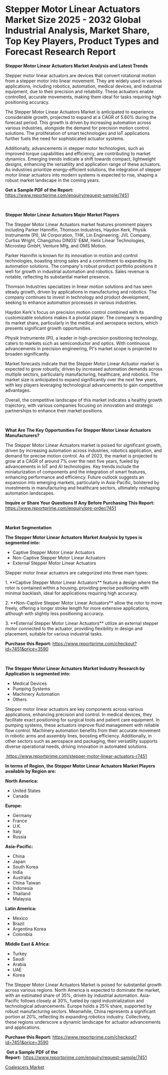 <p><h1>Stepper Motor Linear Actuators Market Size 2025 - 2032 Global Industrial Analysis, Market Share, Top Key Players, Product Types and Forecast Research Report</h1></p><p><strong>Stepper Motor Linear Actuators Market Analysis and Latest Trends</strong></p>
<p><p>Stepper motor linear actuators are devices that convert rotational motion from a stepper motor into linear movement. They are widely used in various applications, including robotics, automation, medical devices, and industrial equipment, due to their precision and reliability. These actuators enable controlled, accurate movements, making them ideal for tasks requiring high positioning accuracy.</p><p>The Stepper Motor Linear Actuators Market is anticipated to experience considerable growth, projected to expand at a CAGR of 5.60% during the forecast period. This growth is driven by increasing automation across various industries, alongside the demand for precision motion control solutions. The proliferation of smart technologies and IoT applications further fuels the need for sophisticated actuator systems. </p><p>Additionally, advancements in stepper motor technologies, such as improved torque capabilities and efficiency, are contributing to market dynamics. Emerging trends indicate a shift towards compact, lightweight designs, enhancing the versatility and application range of these actuators. As industries prioritize energy-efficient solutions, the integration of stepper motor linear actuators into modern systems is expected to rise, shaping a robust market landscape in the coming years.</p></p>
<p><strong>Get a Sample PDF of the Report:&nbsp;</strong> <a href="https://www.reportprime.com/enquiry/request-sample/7451?utm_campaign=3008&utm_medium=2&utm_source=Github&utm_content=ia&utm_term=19032025&utm_id=stepper-motor-linear-actuators">https://www.reportprime.com/enquiry/request-sample/7451</a></p>
<p>&nbsp;</p>
<p><strong>Stepper Motor Linear Actuators Major Market Players</strong></p>
<p><p>The Stepper Motor Linear Actuators market features prominent players including Parker Hannifin, Thomson Industries, Haydon Kerk, Physik Instrumente (PI), IAI Corporation, THK, Lin Engineering, JVL Company, Curtiss Wright, Changzhou DINGS' E&M, Helix Linear Technologies, Microstep GmbH, Venture Mfg, and OMS Motion. </p><p>Parker Hannifin is known for its innovation in motion and control technologies, boasting strong sales and a commitment to expanding its automation solutions. The company's robust product portfolio positions it well for growth in industrial automation and robotics. Sales revenue is notable, reflecting its substantial market presence.</p><p>Thomson Industries specializes in linear motion solutions and has seen steady growth, driven by applications in manufacturing and robotics. The company continues to invest in technology and product development, seeking to enhance automation processes in various industries.</p><p>Haydon Kerk's focus on precision motion control combined with its customizable solutions makes it a pivotal player. The company is expanding its market share, particularly in the medical and aerospace sectors, which presents significant growth opportunities.</p><p>Physik Instrumente (PI), a leader in high-precision positioning technology, caters to markets such as semiconductor and optics. With continuous advancements in precision engineering, PI's market scope is projected to broaden significantly.</p><p>Market forecasts indicate that the Stepper Motor Linear Actuator market is expected to grow robustly, driven by increased automation demands across multiple sectors, particularly manufacturing, healthcare, and robotics. The market size is anticipated to expand significantly over the next few years, with key players leveraging technological advancements to gain competitive advantages. </p><p>Overall, the competitive landscape of this market indicates a healthy growth trajectory, with various companies focusing on innovation and strategic partnerships to enhance their market positions.</p></p>
<p>&nbsp;</p>
<p><strong>What Are The Key Opportunities For Stepper Motor Linear Actuators Manufacturers?</strong></p>
<p><p>The Stepper Motor Linear Actuators market is poised for significant growth, driven by increasing automation across industries, robotics application, and demand for precise motion control. As of 2023, the market is projected to grow at a CAGR of around 7% over the next five years, fueled by advancements in IoT and AI technologies. Key trends include the miniaturization of components and the integration of smart features, enhancing performance and efficiency. Future outlook suggests an expansion into emerging markets, particularly in Asia-Pacific, bolstered by investments in manufacturing and healthcare sectors, ultimately reshaping automation landscapes.</p></p>
<p><strong>Inquire or Share Your Questions If Any Before Purchasing This Report:</strong> <a href="https://www.reportprime.com/enquiry/pre-order/7451?utm_campaign=3008&utm_medium=2&utm_source=Github&utm_content=ia&utm_term=19032025&utm_id=stepper-motor-linear-actuators">https://www.reportprime.com/enquiry/pre-order/7451</a></p>
<p>&nbsp;</p>
<p><strong>Market Segmentation</strong></p>
<p><strong>The Stepper Motor Linear Actuators Market Analysis by types is segmented into:</strong></p>
<p><ul><li>Captive Stepper Motor Linear Actuators</li><li>Non-Captive Stepper Motor Linear Actuators</li><li>External Stepper Motor Linear Actuators</li></ul></p>
<p><p>Stepper motor linear actuators are categorized into three main types: </p><p>1. **Captive Stepper Motor Linear Actuators** feature a design where the rotor is contained within a housing, providing precise positioning with minimal backlash, ideal for applications requiring high accuracy.</p><p>2. **Non-Captive Stepper Motor Linear Actuators** allow the rotor to move freely, offering a longer stroke length for more extensive applications, although with slightly less positioning accuracy.</p><p>3. **External Stepper Motor Linear Actuators** utilize an external stepper motor connected to the actuator, providing flexibility in design and placement, suitable for various industrial tasks.</p></p>
<p><strong>Purchase this Report:&nbsp;</strong><a href="https://www.reportprime.com/checkout?id=7451&price=3590&utm_campaign=3008&utm_medium=2&utm_source=Github&utm_content=ia&utm_term=19032025&utm_id=stepper-motor-linear-actuators">https://www.reportprime.com/checkout?id=7451&price=3590</a></p>
<p>&nbsp;</p>
<p><strong>The Stepper Motor Linear Actuators Market Industry Research by Application is segmented into:</strong></p>
<p><ul><li>Medical Devices</li><li>Pumping Systems</li><li>Machinery Automation</li><li>Others</li></ul></p>
<p><p>Stepper motor linear actuators are key components across various applications, enhancing precision and control. In medical devices, they facilitate exact positioning for surgical tools and patient care equipment. In pumping systems, these actuators improve fluid management with reliable flow control. Machinery automation benefits from their accurate movement in robotic arms and assembly lines, boosting efficiency. Additionally, in other sectors such as aerospace and packaging, their versatility supports diverse operational needs, driving innovation in automated solutions.</p></p>
<p><a href="https://www.reportprime.com/stepper-motor-linear-actuators-r7451?utm_campaign=3008&utm_medium=2&utm_source=Github&utm_content=ia&utm_term=19032025&utm_id=stepper-motor-linear-actuators">&nbsp;https://www.reportprime.com/stepper-motor-linear-actuators-r7451</a></p>
<p><strong>In terms of Region, the Stepper Motor Linear Actuators Market Players available by Region are:</strong></p>
<p>
    <p> <strong> North America: </strong>
        <ul>
            <li>United States</li>
            <li>Canada</li>
        </ul>
        </p> 
    <p> <strong> Europe: </strong>
        <ul>
            <li>Germany</li>
            <li>France</li>
            <li>U.K.</li>
            <li>Italy</li>
            <li>Russia</li>
        </ul>
        </p> 
    <p> <strong> Asia-Pacific: </strong>
        <ul>
            <li>China</li>
            <li>Japan</li>
            <li>South Korea</li>
            <li>India</li>
            <li>Australia</li>
            <li>China Taiwan</li>
            <li>Indonesia</li>
            <li>Thailand</li>
            <li>Malaysia</li>
        </ul>
        </p> 
    <p> <strong> Latin America: </strong>
        <ul>
            <li>Mexico</li>
            <li>Brazil</li>
            <li>Argentina Korea</li>
            <li>Colombia</li>
        </ul>
        </p> 
    <p> <strong> Middle East & Africa: </strong>
        <ul>
            <li>Turkey</li>
            <li>Saudi</li>
            <li>Arabia</li>
            <li>UAE</li>
            <li>Korea</li>
        </ul>
    </p>
    </p>
<p><p>The Stepper Motor Linear Actuators Market is poised for substantial growth across various regions. North America is expected to dominate the market, with an estimated share of 35%, driven by industrial automation. Asia-Pacific follows closely at 30%, fueled by rapid industrialization and technological advancements. Europe holds a 25% share, supported by robust manufacturing sectors. Meanwhile, China represents a significant portion at 20%, reflecting its expanding robotics industry. Collectively, these regions underscore a dynamic landscape for actuator advancements and applications.</p></p>
<p><strong>Purchase this Report: </strong><a href="https://www.reportprime.com/checkout?id=7451&price=3590&utm_campaign=3008&utm_medium=2&utm_source=Github&utm_content=ia&utm_term=19032025&utm_id=stepper-motor-linear-actuators">https://www.reportprime.com/checkout?id=7451&price=3590</a></p>
<p>&nbsp;<strong>Get a Sample PDF of the Report:&nbsp;&nbsp;</strong><a href="https://www.reportprime.com/enquiry/request-sample/7451?utm_campaign=3008&utm_medium=2&utm_source=Github&utm_content=ia&utm_term=19032025&utm_id=stepper-motor-linear-actuators">https://www.reportprime.com/enquiry/request-sample/7451</a></p>
<p><strong></strong></p>
<p><p><a href="https://github.com/rojannovarwd/Market-Research-Report-List-1/blob/main/coalescers-market.md?utm_campaign=3008&utm_medium=2&utm_source=Github&utm_content=ia&utm_term=19032025&utm_id=stepper-motor-linear-actuators">Coalescers Market</a></p></p>